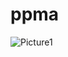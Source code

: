 # ppma
![Picture1](https://github.com/amazurek1/ppma/assets/51759577/fcfd9376-1e7a-4440-adea-b028de663358)
